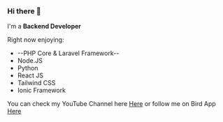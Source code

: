 ### Hi there 👋

I'm a **Backend Developer**

Right now enjoying: 
- --PHP Core & Laravel Framework--
- Node.JS
- Python
- React JS
- Tailwind CSS
- Ionic Framework

You can check my YouTube Channel here [Here](https://youtube.com/c/survtech) or follow me on Bird App [Here](https://twitter.com/njungejnr)
<!-- dev -->
<!-- devend -->


